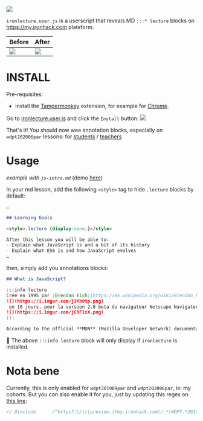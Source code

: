 [![](https://img.shields.io/badge/Tampermonkey-ironlecture.user.js-0a6b00)](https://github.com/abernier/ironlecture/raw/master/ironlecture.user.js)

`ironlecture.user.js` is a userscript that reveals MD `:::* lecture` blocks on https://my.ironhack.com plateform.

|Before|After|
|------|-----|
|![](https://assets.codepen.io/67030/Screenshot+2020-06-01+at+12.20.27.png)|![](https://assets.codepen.io/67030/Screenshot_2020-06-01_at_12_15_57.png)|

# INSTALL

Pre-requisites:
  - install the [Tampermonkey](https://www.tampermonkey.net) extension, for example for [Chrome](https://chrome.google.com/webstore/detail/tampermonkey/dhdgffkkebhmkfjojejmpbldmpobfkfo).

Go to [ironlecture.user.js](https://github.com/abernier/ironlecture/raw/master/ironlecture.user.js) and click the `Install` button:
![](https://assets.codepen.io/67030/Screenshot+2020-06-01+at+11.56.13.png)

That's it! You should now wee annotation blocks, especially on `wdpt202006par` lessons: for [students](https://my.ironhack.com/lms/courses/course-v1:IRONHACK+WDPT+202006_PAR) / [teachers](https://preview.my.ironhack.com/lms/courses/course-v1:IRONHACK+WDPT+202006_PAR)

# Usage

*example with `js-intro.md`* (demo [here](https://preview.my.ironhack.com/lms/courses/course-v1:IRONHACK+WDPT+202006_PAR/units/ironhack-course-chapter_1-sequential-vertical))

In your md lesson, add the following `<style>` tag to hide `.lecture` blocks by default:
```markdown
…

## Learning Goals

<style>.lecture {display:none;}</style>

After this lesson you will be able to:
- Explain what JavaScript is and a bit of its history
- Explain what ES6 is and how JavaScript evolves
…
```

then, simply add you annotations blocks:

```markdown
## What is JavaScript?

:::info lecture
Créé en 1995 par [Brendan Eich](https://en.wikipedia.org/wiki/Brendan_Eich) :
![](https://i.imgur.com/j3Yh0tp.png)
 en 10 jours, pour la version 2.0 beta du navigateur Netscape Navigator :
![](https://i.imgur.com/jC9F1xX.png)
:::

According to the official **MDN** (Mozilla Developer Network) documentation, **JavaScript can be defined as a *lightweight* *interpreted* programming language with *first-class functions***.
```

🙌 The above `:::info lecture` block will only display if `ironlecture` is installed.

# Nota bene

Currently, this is only enabled for `wdpt201909par` and `wdpt202006par`, ie: my cohorts. But you can also enable it for you, just by updating this regex on [this line](https://github.com/abernier/ironlecture/blob/dcd1f1c5747fee483527046dc258e27da59904c2/ironlecture.user.js#L7):

```js
// @include      /^https?:\/\/(preview.)?my.ironhack.com\/.*(WDPT.*201909_PAR|WDPT.*202006_PAR).*
```

